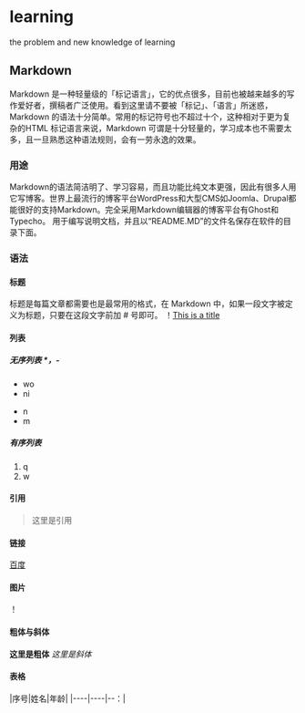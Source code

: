 # learning
the problem and new knowledge of learning
## Markdown
  Markdown 是一种轻量级的「标记语言」，它的优点很多，目前也被越来越多的写作爱好者，撰稿者广泛使用。看到这里请不要被「标记」、「语言」所迷惑，Markdown 的语法十分简单。常用的标记符号也不超过十个，这种相对于更为复杂的HTML 标记语言来说，Markdown 可谓是十分轻量的，学习成本也不需要太多，且一旦熟悉这种语法规则，会有一劳永逸的效果。
### 用途
  Markdown的语法简洁明了、学习容易，而且功能比纯文本更强，因此有很多人用它写博客。世界上最流行的博客平台WordPress和大型CMS如Joomla、Drupal都能很好的支持Markdown。完全采用Markdown编辑器的博客平台有Ghost和Typecho。
用于编写说明文档，并且以“README.MD”的文件名保存在软件的目录下面。
### 语法
#### 标题
标题是每篇文章都需要也是最常用的格式，在 Markdown 中，如果一段文字被定义为标题，只要在这段文字前加 # 号即可。
！[This is a title](E:\img\img.png)
#### 列表
##### 无序列表 *，-
* wo
* ni
- n
- m

##### 有序列表
1. q
2. w

#### 引用
>这里是引用

#### 链接
[百度](http://baidu.com)
#### 图片
！[]()

#### 粗体与斜体
**这里是粗体**
*这里是斜体*

#### 表格
|序号|姓名|年龄|
|----|----|--：|
